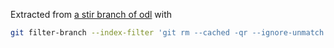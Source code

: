 Extracted from [a stir branch of odl](https://github.com/NikEfth/odl/tree/_stir_backend) with

```sh
git filter-branch --index-filter 'git rm --cached -qr --ignore-unmatch -- . && git reset -q $GIT_COMMIT -- test/tomo/backends/stir_setup_test.py odl/test/largescale/tomo/stir_slow_test.py odl/tomo/backends/stir_bindings.py odl/tomo/backends/stir_setup.py examples/tomo/stir_reconstruct.py examples/tomo/stir_project.py examples/tomo/data/stir/initial.hv examples/tomo/data/stir/initial.v examples/tomo/data/stir/small.hs examples/tomo/data/stir/small.s' --prune-empty -- --all
```
